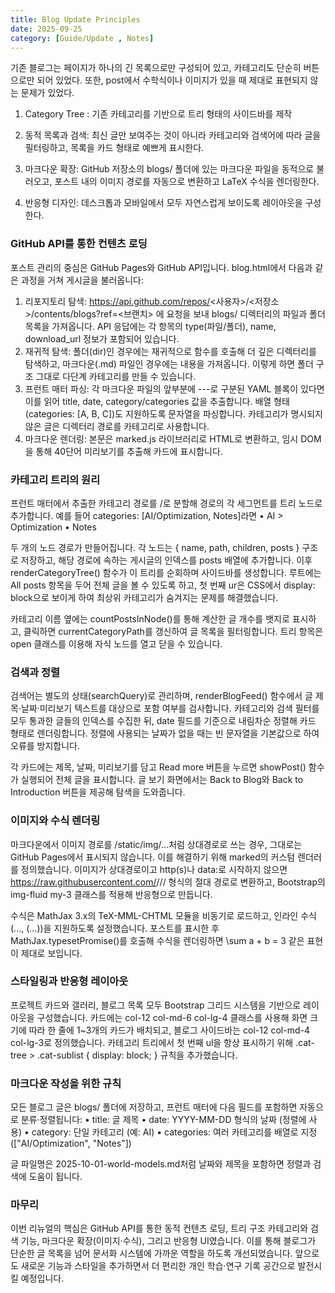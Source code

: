 ```yaml
---
title: Blog Update Principles
date: 2025-09-25
category: [Guide/Update , Notes]
---
```

기존 블로그는 페이지가 하나의 긴 목록으로만 구성되어 있고, 카테고리도 단순히 버튼으로만 되어 있었다. 또한, post에서 수학식이나 이미지가 있을 때 제대로 표현되지 않는 문제가 있었다. 

1. Category Tree : 기존 카테고리를 기반으로 트리 형태의 사이드바를 제작

2.	동적 목록과 검색: 최신 글만 보여주는 것이 아니라 카테고리와 검색어에 따라 글을 필터링하고, 목록을 카드 형태로 예쁘게 표시한다.
3.	마크다운 확장: GitHub 저장소의 blogs/ 폴더에 있는 마크다운 파일을 동적으로 불러오고, 포스트 내의 이미지 경로를 자동으로 변환하고 LaTeX 수식을 렌더링한다.
4.	반응형 디자인: 데스크톱과 모바일에서 모두 자연스럽게 보이도록 레이아웃을 구성한다.

### GitHub API를 통한 컨텐츠 로딩

포스트 관리의 중심은 GitHub Pages와 GitHub API입니다. blog.html에서 다음과 같은 과정을 거쳐 게시글을 불러옵니다:
1.	리포지토리 탐색: https://api.github.com/repos/<사용자>/<저장소>/contents/blogs?ref=<브랜치> 에 요청을 보내 blogs/ 디렉터리의 파일과 폴더 목록을 가져옵니다. API 응답에는 각 항목의 type(파일/폴더), name, download_url 정보가 포함되어 있습니다.
2.	재귀적 탐색: 폴더(dir)인 경우에는 재귀적으로 함수를 호출해 더 깊은 디렉터리를 탐색하고, 마크다운(.md) 파일인 경우에는 내용을 가져옵니다. 이렇게 하면 폴더 구조 그대로 다단계 카테고리를 만들 수 있습니다.
3.	프런트 매터 파싱: 각 마크다운 파일의 앞부분에 ---로 구분된 YAML 블록이 있다면 이를 읽어 title, date, category/categories 값을 추출합니다. 배열 형태(categories: [A, B, C])도 지원하도록 문자열을 파싱합니다. 카테고리가 명시되지 않은 글은 디렉터리 경로를 카테고리로 사용합니다.
4.	마크다운 렌더링: 본문은 marked.js 라이브러리로 HTML로 변환하고, 임시 DOM을 통해 40단어 미리보기를 추출해 카드에 표시합니다.

### 카테고리 트리의 원리

프런트 매터에서 추출한 카테고리 경로를 /로 분할해 경로의 각 세그먼트를 트리 노드로 추가합니다. 예를 들어 categories: [AI/Optimization, Notes]라면
	•	AI > Optimization
	•	Notes

두 개의 노드 경로가 만들어집니다. 각 노드는 { name, path, children, posts } 구조로 저장하고, 해당 경로에 속하는 게시글의 인덱스를 posts 배열에 추가합니다. 이후 renderCategoryTree() 함수가 이 트리를 순회하며 사이드바를 생성합니다. 루트에는 All posts 항목을 두어 전체 글을 볼 수 있도록 하고, 첫 번째 ur은 CSS에서 display: block으로 보이게 하여 최상위 카테고리가 숨겨지는 문제를 해결했습니다.

카테고리 이름 옆에는 countPostsInNode()를 통해 계산한 글 개수를 뱃지로 표시하고, 클릭하면 currentCategoryPath를 갱신하여 글 목록을 필터링합니다. 트리 항목은 open 클래스를 이용해 자식 노드를 열고 닫을 수 있습니다.

### 검색과 정렬

검색어는 별도의 상태(searchQuery)로 관리하며, renderBlogFeed() 함수에서 글 제목·날짜·미리보기 텍스트를 대상으로 포함 여부를 검사합니다. 카테고리와 검색 필터를 모두 통과한 글들의 인덱스를 수집한 뒤, date 필드를 기준으로 내림차순 정렬해 카드 형태로 렌더링합니다. 정렬에 사용되는 날짜가 없을 때는 빈 문자열을 기본값으로 하여 오류를 방지합니다.

각 카드에는 제목, 날짜, 미리보기를 담고 Read more 버튼을 누르면 showPost() 함수가 실행되어 전체 글을 표시합니다. 글 보기 화면에서는 Back to Blog와 Back to Introduction 버튼을 제공해 탐색을 도와줍니다.

### 이미지와 수식 렌더링

마크다운에서 이미지 경로를 /static/img/...처럼 상대경로로 쓰는 경우, 그대로는 GitHub Pages에서 표시되지 않습니다. 이를 해결하기 위해 marked의 커스텀 렌더러를 정의했습니다. 이미지가 상대경로이고 http(s)나 data:로 시작하지 않으면 https://raw.githubusercontent.com/<username>/<repo>/<branch>/<path> 형식의 절대 경로로 변환하고, Bootstrap의 img-fluid my-3 클래스를 적용해 반응형으로 만듭니다.

수식은 MathJax 3.x의 TeX-MML-CHTML 모듈을 비동기로 로드하고, 인라인 수식($...$, \(...\))을 지원하도록 설정했습니다. 포스트를 표시한 후 MathJax.typesetPromise()를 호출해 수식을 렌더링하면 \sum a + b = 3 같은 표현이 제대로 보입니다.

### 스타일링과 반응형 레이아웃

프로젝트 카드와 갤러리, 블로그 목록 모두 Bootstrap 그리드 시스템을 기반으로 레이아웃을 구성했습니다. 카드에는 col-12 col-md-6 col-lg-4 클래스를 사용해 화면 크기에 따라 한 줄에 1~3개의 카드가 배치되고, 블로그 사이드바는 col-12 col-md-4 col-lg-3로 정의했습니다. 카테고리 트리에서 첫 번째 ul을 항상 표시하기 위해 .cat-tree > .cat-sublist { display: block; } 규칙을 추가했습니다.

### 마크다운 작성을 위한 규칙

모든 블로그 글은 blogs/ 폴더에 저장하고, 프런트 매터에 다음 필드를 포함하면 자동으로 분류·정렬됩니다:
	•	title: 글 제목
	•	date: YYYY-MM-DD 형식의 날짜 (정렬에 사용)
	•	category: 단일 카테고리 (예: AI)
	•	categories: 여러 카테고리를 배열로 지정 (["AI/Optimization", "Notes"])

글 파일명은 2025-10-01-world-models.md처럼 날짜와 제목을 포함하면 정렬과 검색에 도움이 됩니다.

### 마무리

이번 리뉴얼의 핵심은 GitHub API를 통한 동적 컨텐츠 로딩, 트리 구조 카테고리와 검색 기능, 마크다운 확장(이미지·수식), 그리고 반응형 UI였습니다. 이를 통해 블로그가 단순한 글 목록을 넘어 문서화 시스템에 가까운 역할을 하도록 개선되었습니다. 앞으로도 새로운 기능과 스타일을 추가하면서 더 편리한 개인 학습·연구 기록 공간으로 발전시킬 예정입니다.